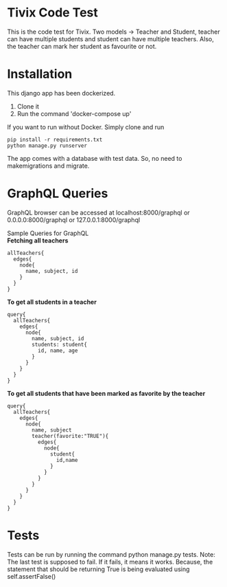 # Tivix Code Test
This is the code test for Tivix. 
Two models -> Teacher and Student, teacher can have multiple students and student can have multiple teachers. Also, the teacher can mark her student as favourite or not. 

# Installation
This django app has been dockerized.
1. Clone it<br>
2. Run the command 'docker-compose up'

If you want to run without Docker. Simply clone and run
```
pip install -r requirements.txt
python manage.py runserver
```

The app comes with a database with test data. So, no need to makemigrations and migrate.

# GraphQL Queries
GraphQL browser can be accessed at localhost:8000/graphql or 0.0.0.0:8000/graphql or 127.0.0.1:8000/graphql

Sample Queries for GraphQL<br>
**Fetching all teachers**
```
allTeachers{
  edges{
    node{
      name, subject, id
    }
  }
}
```
**To get all students in a teacher**
```
query{
  allTeachers{
    edges{
      node{
        name, subject, id
        students: student{
          id, name, age
        }
      }
    }
  }
}
```
**To get all students that have been marked as favorite by the teacher**
```
query{
  allTeachers{
    edges{
      node{
        name, subject
        teacher(favorite:"TRUE"){
          edges{
            node{
              student{
                id,name
              }
            }
          }
        }
      }
    }
  }
}
```

# Tests
Tests can be run by running the command python manage.py tests. Note: The last test is supposed to fail. If it fails, it means it works. Because, the statement that should be returning True is being evaluated using self.assertFalse()